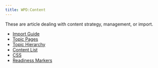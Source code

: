 ```yaml
---
title: WPD:Content
---
```

<p>These are article dealing with content strategy, management, or import.
</p>
<ul><li> <a href="/wiki/WPD:Content/Import_Guide" title="WPD:Content/Import Guide">Import Guide</a></li>
<li> <a href="/wiki/WPD:Content/Topic_Pages" title="WPD:Content/Topic Pages">Topic Pages</a></li>
<li> <a href="/wiki/WPD:Content/Topic_Hierarchy" title="WPD:Content/Topic Hierarchy" class="mw-redirect">Topic Hierarchy</a></li>
<li> <a href="/wiki/WPD:Content/Content_List" title="WPD:Content/Content List">Content List</a></li>
<li> <a href="/wiki/WPD:Content/CSS" title="WPD:Content/CSS">CSS</a></li>
<li> <a href="/wiki/WPD:Content/Readiness_Markers" title="WPD:Content/Readiness Markers">Readiness Markers</a></li></ul>

<!-- Saved in parser cache with key wpwiki:pcache:idhash:765-0!*!0!*!*!*!*!esi=1 and timestamp 20150731182251 and revision id 57204
 -->
